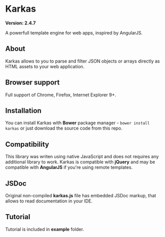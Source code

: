 # Karkas

**Version: 2.4.7**

A powerfull template engine for web apps, inspired by AngularJS.

## About
Karkas allows to you to parse and filter JSON objects or arrays directly as HTML assets to your web application.

## Browser support
Full support of Chrome, Firefox, Internet Explorer 9+.

## Installation
You can install Karkas with **Bower** package manager - `bower install karkas` or just download the source code from this repo.

## Compatibility
This library was writen using native JavaScript and does not requires any additional library to work.
Karkas is compatible with **jQuery** and may be compatible with **AngularJS** if you're using remote templates.


## JSDoc
Original non-compiled **karkas.js** file has embedded JSDoc markup, that allows to read documentation in your IDE.

## Tutorial

Tutorial is included in **example** folder.



